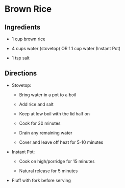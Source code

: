 # Brown Rice

## Ingredients

- 1 cup brown rice

- 4 cups water (stovetop) OR 1.1 cup water (Instant Pot)

- 1 tsp salt

## Directions

- Stovetop:

  - Bring water in a pot to a boil

  - Add rice and salt

  - Keep at low boil with the lid half on

  - Cook for 30 minutes

  - Drain any remaining water

  - Cover and leave off heat for 5-10 minutes

- Instant Pot:

  - Cook on high/porridge for 15 minutes

  - Natural release for 5 minutes

- Fluff with fork before serving
